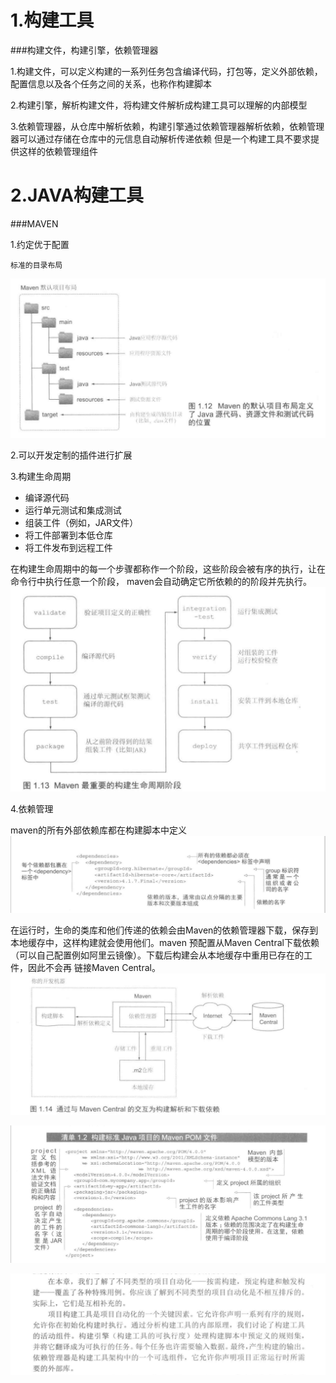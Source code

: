 # 1.构建工具

###构建文件，构建引擎，依赖管理器

1.构建文件，可以定义构建的一系列任务包含编译代码，打包等，定义外部依赖，配置信息以及各个任务之间的关系，也称作构建脚本

2.构建引擎，解析构建文件，将构建文件解析成构建工具可以理解的内部模型

3.依赖管理器，从仓库中解析依赖，构建引擎通过依赖管理器解析依赖，依赖管理器可以通过存储在仓库中的元信息自动解析传递依赖
但是一个构建工具不要求提供这样的依赖管理组件

# 2.JAVA构建工具
###MAVEN

1.约定优于配置
    
    标准的目录布局
![img.png](img.png)

2.可以开发定制的插件进行扩展

3.构建生命周期
* 编译源代码
* 运行单元测试和集成测试
* 组装工件（例如，JAR文件）
* 将工件部署到本低仓库
* 将工件发布到远程工件

在构建生命周期中的每一个步骤都称作一个阶段，这些阶段会被有序的执行，让在命令行中执行任意一个阶段，
maven会自动确定它所依赖的的阶段并先执行。
![img_1.png](img_1.png)

4.依赖管理

maven的所有外部依赖库都在构建脚本中定义
![img_2.png](img_2.png)

在运行时，生命的类库和他们传递的依赖会由Maven的依赖管理器下载，保存到本地缓存中，这样构建就会使用他们。maven
预配置从Maven Central下载依赖（可以自己配置例如阿里云镜像）。下载后构建会从本地缓存中重用已存在的工件，因此不会再
链接Maven Central。
![img_3.png](img_3.png)

![img_4.png](img_4.png)

![img_5.png](img_5.png)
